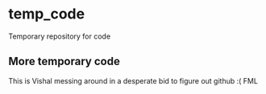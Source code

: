# temp_code
Temporary repository for code
## More temporary code

This is Vishal messing around in a desperate bid to figure out github :(
FML

